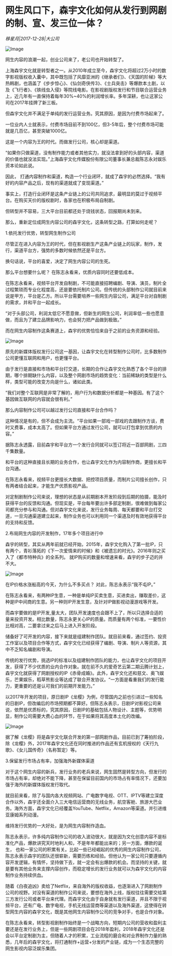 # 网生风口下，森宇文化如何从发行到网剧的制、宣、发三位一体？

*移星月|2017-12-28|大公司*

![Image](http://p3.pstatp.com/large/5947000333652b34677f)

网生内容的浪潮一起，创业公司来了，老公司也开始转型了。

上海森宇文化就是转型者之一。从2010年成立至今，森宇文化将超过2万小时的数字影视版权收入囊中，其中既包括了风靡亚洲的《继承者们》、《天国的阶梯》等大热韩剧，也涵盖了《步步惊心》、《仙剑奇侠传3》、《士兵突击》等爆款本土剧，以及《飞行者》、《铁线虫入侵》等院线电影。在影视剧版权发行和节目联合运营业务上，近几年有一直保持着每年30%~40%的利润增长率。多年深耕，也让这家公司在2017年挂牌了新三板。

但森宇文化并不满足于单纯的发行运营业务。究其原因，是因为付费市场起来了。

一位业内人士就表示，付费市场目前不到100亿，但3-5年后，整个付费市场可能就是几百亿，甚至突破1000亿。

这是一个内容为王的时代。而做发行公司，核心却是渠道。

“如果你只做渠道，没有制作能力或者其他实力，就没法拿到好的头部内容，渠道的价值也就没法实现。”上海森宇文化传媒股份有限公司董事长兼总裁陈志永对娱乐资本论如此说。

因此， 打通内容制作和渠道，构造一个行业闭环，就成了森宇的必然选择。“我有好的内容产品之后，现有的渠道就成了变现渠道。”

事实上，打造行业闭环是这条产业链上的公司共同追求，最明显的莫过于视频平台。在购买天价的版权剧时，各家也在积极布局自制剧。

但转型并不容易，三大平台目前都还处于烧钱状态，回报期尚未到来。

那么，重新定位成网生内容公司的森宇文化，这条转型之路，打算如何走呢？

1.依托发行优势，转型网生制作公司

尽管正在进入内容为王的时代，但在影视剧生产这条产业链上的玩家，制作，发行，渠道平台方，强势的多数时候依然还是平台方。

换句话说，平台的喜爱，决定了网生内容公司的生死。

那么平台想要什么呢？ 在陈志永看来，优质内容同时还要低成本。

在陈志永看来，视频平台开发自制剧，不可能直接招聘编剧、导演、演员，制片全过程繁琐而专业化程度高，还是要依托制片公司。但传统的头部制作公司就目前来说是甲方，平台是乙方。所以平台需要培养一些网生内容公司，满足平台对自制剧的需求，并和平台一起成长。

“对于头部公司，利润太低它不愿意做，但新生的网生公司，利润率低一些也愿意做，而且为了建立品牌影响力，也会努力把产品做到极致。”

而在网生内容制作这条赛道上，森宇的优势恰恰来自于之前的业务资源和经验。

![Image](http://static.ylzbl.com/uploads/ueditor/php/upload/image/20180119/1516349290335234.jpeg)

原先的新媒体版权发行公司这一基因，让森宇文化在转型制作公司时，比多数制作公司更懂互联网和用户，也更懂平台。

由于发行是直接和市场和平台打交道，长期的合作让森宇文化熟悉了各个平台的排期，哪个排期缺什么内容，以及整个网剧市场的趋势变化：当前稀缺的类型是什么样，类型可能的改变方向是什么，诸如此类。

“我们对整个互联网是非常了解的，用户行为和数据分析都是一种基因。有了这个基因做互联网的内容就会很有利。”

那么内容制作公司可以越过发行公司直接和平台合作吗？

这种情况是有的，但不会成为主流。“平台如果一部戏一部戏的去跟制作方谈，费时又费事，成本太高了。但如果平台方通过发行公司，就可以打包拿到优质的内容。”

据陈志永透露，目前森宇和平台方一个发行合同就可以签订将近一百部网剧，三四千集数量。

和平台的这种直接且长期的业务合作，也让森宇文化作为内容制作商，更擅长和平台沟通。

在陈志永看来，视频平台更擅长大数据、把控项目质量，而制片公司擅长创作，只有两者结合起来，才能生产优质影视产品。

对定制剧制作公司来说，理想的状态是从前期剧本开发阶段到后期的拍摄，能及时获得平台的反馈和沟通。但现实是，平台每年要出许多部定制剧，很难做到每家公司都充分参与和沟通。但对森宇文化来说，发行业务每周、每天都要和平台打交道，一旦沟通渠道建立起来，制作业务也可以利用同一个渠道及时有效地获得平台的支持和反馈。

2.布局网生内容的开发制作，17年多个项目进行中

森宇的转型，其实从两年前就已经开始，2015年，森宇文化购入了第一批IP，只有两个，青衫落拓的《下一次爱情来的时候》和《被遗忘的时光》。2016年则之买入了《都市特种兵》的全系列。 就IP购买的数量和增速来看，森宇的步子迈的并不大。

![Image](http://p2.pstatp.com/large/59480002dac717ba9df0)

在IP价格水涨船高的今天，为什么不多买点？ 对此，陈志永表示“我不屯IP。”

在陈志永看来，有两种IP生意，一种是单纯IP买卖生意，买进卖出，赚取差价，这种是IP中间商的生意。另一种则IP开发生意，及针对IP做影视动漫游戏等开发。

而森宇要做的是IP开发,量太大，团队开发速度也会跟不上了，所以只选择合适的量来投资开发。相比数量，陈志永更关心IP的质量。而质量有两个标准，一要性价比相对高，二要拿过来之后马上进入开发阶段。

储备好了可开发的内容，接下来就是组建制作团队。就目前来看，通过签约、投资工作室以及项目合作等方式，森宇文化已经获得了编剧、导演、制片人等资源，其中不乏知名编剧和导演。

传统的发行优势，挑选IP的标准以及组建制作团队的能力，也让森宇文化的项目开发，获得了不少优质的业内合作对象。就在前不久的爱奇艺云第二期云腾计划上，森宇文化就获得了网剧授权的IP《赤骨成婚》。此外，森宇文化还和慈文、奥飞娱乐，芒果娱乐，稻草熊影业等达成了联合开发协议。“一方面是看重我们的发行能力，更重要的还是认可我们的前期开发能力。”

以2017年开发的项目，原日剧IP《龙樱》为例，尽管国内之前也引进过一些知名的日剧IP，但改编后的市场预期都不算好。但陈志永表示，日剧IP对影视公司来说，依然是优质标的，究其原因，日剧IP的基础包括人物设计、主题等，优势明显，制作公司需要大费心血的环节，在于如果将其高度本土化的改编。

![Image](http://p2.pstatp.com/large/59490002d8d4b3015426)

据了解《龙樱》将是森宇文化联合开发的第一部网剧作品，目前已到了筹拍阶段，除《龙樱》外，2017年森宇文化还在同时推进的作品还有玄机授权的《天行九歌》、《女儿国传奇》（名称暂定）等。

3.保留发行市场占有率，加强海外新媒体渠道

对于这个网生内容的新兵，发行业务的老兵来说，网生固然是转型方向，但发行的市场占有率，却绝对不能下降，甚至在保留目前国内的市场占有率情况下，还要加强于海外的新媒体版权发行取代。

就目前来看，除了与国内各大视频网站、广电数字电视、OTT、IPTV等建立深度合作以外，森宇还全面介入三大电信运营商的无线业务，航空客舱、旅游大巴业务。海外方面，森宇文化已经覆盖YouTube、Netflix，Amazon等渠道。并引进维亚康姆系列动漫。

维持发行优势的一大好处，是为网生内容制作造血。

陈志永表示，许多纯内容制作公司的收入波动很大，就是因为文化创意内容不是标准化产品，爆款讲究天时地利人和，不是年年都能出来的；另一方面，爆款的诞生， 也和一家公司的积累有关。比起一些已经崛起的优秀的网生内容制作公司，陈志永表示森宇的团队还很崭新，需要历练和经验。但他认为一家公司只要遵循内容开发逻辑，有情怀，坚持做下去，就一定会有出爆款的机会。而坚持的关键，就是要有其他业务来支撑内容创作，而稳定增长的发行业务就可以为森宇文化的内容制作业务持续供血。

随着《白夜追凶》卖给了Netflix，来自海外的版权收益，也逐渐进入了网剧制作公司的视野。对没有渠道的制作公司来说，要想在海外上线，版权往往需要交给第三方发行公司或者平台来代理。而森宇文化由于自身就有发行渠道，并且不限于视频平台，还有广电、数字电视，手机无线运营商等渠道以及海外渠道，这使得在转型网生内容的森宇文化，既是其他网生内容制作公司的竞争对手，也是合作对象。

在陈志永看来，转型影视剧制作始终是一个战略方向，短期内公司的营收和盈利主要还是在发行业务上，但是一些网剧项目会在2018年盈利，2018年森宇文化还是会以平台定制剧为主，但随着人才的积累，工业流程的磨合和对业界制作力量的熟悉，几年后的森宇文化，将打通制作+运营+分发的产业链，成为一个生态完整的网生影视内容泛娱乐集团。

